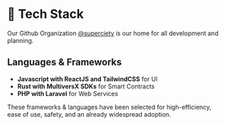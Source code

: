 # 🔧 Tech Stack

Our Github Organization [@superciety](https://github.com/superciety) is our home for all development and planning.

## Languages & Frameworks

- **Javascript with ReactJS and TailwindCSS** for UI
- **Rust with MultiversX SDKs** for Smart Contracts
- **PHP with Laravel** for Web Services

These frameworks & languages have been selected for high-efficiency, ease of use, safety, and an already widespread adoption.
